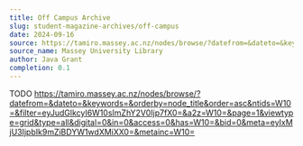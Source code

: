 ```yaml
---
title: Off Campus Archive
slug: student-magazine-archives/off-campus
date: 2024-09-16
source: https://tamiro.massey.ac.nz/nodes/browse/?datefrom=&dateto=&keywords=&orderby=node_title&order=asc&ntids=W10=&filter=eyJudGlkcyI6W10sImZhY2V0Ijp7fX0=&a2z=W10=&page=1&viewtype=grid&type=all&digital=0&in=0&access=0&has=W10=&bid=0&meta=eyIxMjU3IjpbIk9mZiBDYW1wdXMiXX0=&metainc=W10=
source_name: Massey University Library
author: Java Grant
completion: 0.1
---
```


TODO
https://tamiro.massey.ac.nz/nodes/browse/?datefrom=&dateto=&keywords=&orderby=node_title&order=asc&ntids=W10=&filter=eyJudGlkcyI6W10sImZhY2V0Ijp7fX0=&a2z=W10=&page=1&viewtype=grid&type=all&digital=0&in=0&access=0&has=W10=&bid=0&meta=eyIxMjU3IjpbIk9mZiBDYW1wdXMiXX0=&metainc=W10=

<script src="/table-of-contents.js"></script>
